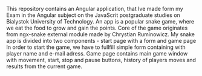 This repository contains an Angular application, that Ive made form my Exam in the Angular subject on the JavaScrit postgraduate studies on Bialystok University of Technology.
An app is a popular snake game, where we eat the food to grow and gain the points. Core of the game originates from ngx-snake external module made by Chrystian Ruminowicz.
My snake app is divided into two components - start page with a form and game page
In order to start the game, we have to fullfill simple form containing with player name and e-mail adress.
Game page contains main game window with movement, start, stop and pause buttons, history of players moves and results from the current game. 
